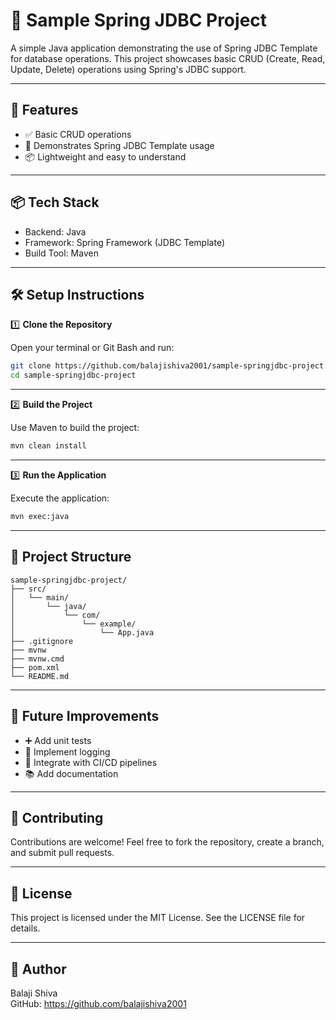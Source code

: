 # 🧪 Sample Spring JDBC Project

A simple Java application demonstrating the use of Spring JDBC Template for database operations. This project showcases basic CRUD (Create, Read, Update, Delete) operations using Spring's JDBC support.

---

## 🔧 Features

- ✅ Basic CRUD operations
- 🧪 Demonstrates Spring JDBC Template usage
- 📦 Lightweight and easy to understand

---

## 📦 Tech Stack

- Backend: Java
- Framework: Spring Framework (JDBC Template)
- Build Tool: Maven

---

## 🛠️ Setup Instructions

1️⃣ **Clone the Repository**

Open your terminal or Git Bash and run:
```bash
git clone https://github.com/balajishiva2001/sample-springjdbc-project.git  
cd sample-springjdbc-project
```

---
2️⃣ **Build the Project**

Use Maven to build the project:
```bash
mvn clean install
```

---
3️⃣ **Run the Application**

Execute the application:
```bash
mvn exec:java
```

---

## 📂 Project Structure
```
sample-springjdbc-project/  
├── src/  
│   └── main/  
│       └── java/  
│           └── com/  
│               └── example/  
│                   └── App.java  
├── .gitignore  
├── mvnw  
├── mvnw.cmd  
├── pom.xml  
└── README.md  
```

---

## 📌 Future Improvements

- ➕ Add unit tests  
- 📄 Implement logging  
- 🧪 Integrate with CI/CD pipelines  
- 📚 Add documentation  

---

## 🤝 Contributing

Contributions are welcome! Feel free to fork the repository, create a branch, and submit pull requests.

---

## 📜 License

This project is licensed under the MIT License. See the LICENSE file for details.

---

## 🙋 Author

Balaji Shiva  
GitHub: https://github.com/balajishiva2001
